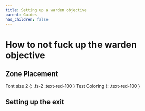 ```yaml
---
title: Setting up a warden objective
parent: Guides
has_children: false
---
```


# How to not fuck up the warden objective

## Zone Placement

Font size 2 {: .fs-2 .text-red-100  }
Test Coloring {: .text-red-100 }

## Setting up the exit